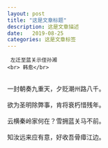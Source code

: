 ```yaml
---
layout: post
title: "这是文章标题"
description: 这是文章描述
date:   2019-08-25
categories: 这是文章标签
---
```


     左迁至蓝关示侄孙湘
    <br> 韩愈</br>
<br>一封朝奏九重天，夕贬潮州路八千。</br>
<br>欲为圣明除弊事，肯将衰朽惜残年。</br>
<br>云横秦岭家何在？雪拥蓝关马不前。</br>
<br>知汝远来应有意，好收吾骨瘴江边。</br>
